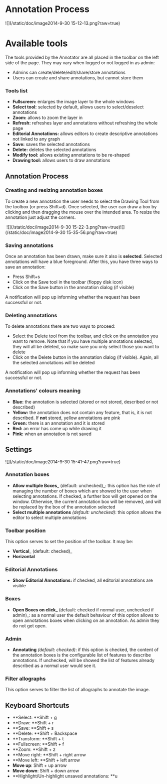 # Annotation Process
 ![](/static/doc/image2014-9-30 15-12-13.png?raw=true)
# Available tools
The tools provided by the Annotator are all placed in the toolbar on the left side of the page. They may vary when logged or not logged in as admin:


* Admins can create/delete/edit/share/store annotations
* Users can create and share annotations, but cannot store them


### Tools list

* **Fullscreen:** enlarges the image layer to the whole windows
* **Select tool:** selected by default, allows users to select/deselect annotations
* **Zoom:** allows to zoom the layer in
* **Refresh:** refreshes layer and annotations without refreshing the whole page
* **Editorial Annotations:** allows editors to create descriptive annotations not linked to any graph
* **Save:** saves the selected annotations
* **Delete:** deletes the selected annotations
* **Modify tool:** allows existing annotations to be re-shaped
* **Drawing tool:** allows users to draw annotations


## Annotation Process

### Creating and resizing annotation boxes
To create a new annotation the user needs to select the Drawing Tool from the toolbox (or press Shift+d). Once selected, the user can draw a box by clicking and then dragging the mouse over the intended area. To resize the annotation just adjust the corners.

 ![](/static/doc/image2014-9-30 15-22-3.png?raw=true)![](/static/doc/image2014-9-30 15-35-56.png?raw=true)
### Saving annotations
Once an annotation has been drawn, make sure it also is **selected**. Selected annotations will have a blue foreground. After this, you have three ways to save an annotation:


* Press Shift+s
* Click on the Save tool in the toolbar (floppy disk icon)
* Click on the Save button in the annotation dialog (if visible)

A notification will pop up informing whether the request has been successful or not.

### Deleting annotations
To delete annotations there are two ways to proceed:


* Select the Delete tool from the toolbar, and click on the annotation you want to remove. Note that if you have multiple annotations selected, they will all be deleted, so make sure you only select those you want to delete
* Click on the Delete button in the annotation dialog (if visible). Again, all the selected annotations will be deleted

A notification will pop up informing whether the request has been successful or not.

### Annotations' colours meaning

* **Blue:** the annotation is selected (stored or not stored, described or not described)
* **Yellow:** the annotation does not contain any feature, that is, it is not described. If **not** stored, yellow annotations are pink
* **Green:** there is an annotation and it is stored
* **Red:** an error has come up while drawing it
* **Pink:** when an annotation is not saved


## Settings
![](/static/doc/image2014-9-30 15-41-47.png?raw=true)
### **Annotation boxes**

* **Allow multiple Boxes**_ (default: unchecked)_: this option has the role of managing the number of boxes which are showed to the user when selecting annotations. If checked, a further box will get opened on the window. Otherwise, the current annotation box will be removed, and will be replaced by the box of the annotation selected
* **Select multiple annotations** _(default: unchecked)_: this option allows the editor to select multiple annotations


### **Toolbar position**
This option serves to set the position of the toolbar. It may be:


* **Vertical**_ (default: checked)_
* **Horizontal**


### Editorial Annotations

* **Show Editorial Annotations:** if checked, all editorial annotations are visible


### Boxes

* **Open Boxes on click**_ (default: checked if normal user, unchecked if admin)_: as a normal user the default behaviour of this option allows to open annotations boxes when clicking on an annotation. As admin they do not get open.


### Admin

* **Annotating** _(default: checked)_: if this option is checked, the content of the annotation boxes is the configurable list of features to describe annotations. If unchecked, will be showed the list of features already described as a normal user would see it.


### Filter allographs
This option serves to filter the list of allographs to annotate the image.

## Keyboard Shortcuts

* **Select: **Shift + g
* **Draw: **Shift + r
* **Save: **Shift + s
* **Delete: **Shift + Backspace
* **Transform: **Shift + t
* **Fullscreen: **Shift + f
* **Zoom: **Shift + z
* **Move right: **Shift + right arrow
* **Move left: **Shift + left arrow
* **Move up**: Shift + up arrow
* **Move down**: Shift + down arrow
* **Highlight/Un-highlight unsaved annotations: **u

 
